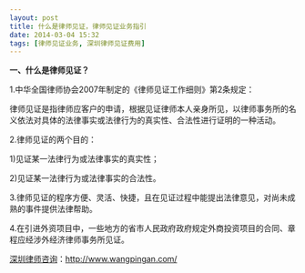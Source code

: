 ```yaml
---
layout: post
title: 什么是律师见证，律师见证业务指引
date: 2014-03-04 15:32
tags: [律师见证业务, 深圳律师见证费用]
---
```

<strong>一、什么是律师见证？</strong>

1.中华全国律师协会2007年制定的《律师见证工作细则》第2条规定：

律师见证是指律师应客户的申请，根据见证律师本人亲身所见，以律师事务所的名义依法对具体的法律事实或法律行为的真实性、合法性进行证明的一种活动。

2.律师见证的两个目的：

1)见证某一法律行为或法律事实的真实性；

2)见证某一法律行为或法律事实的合法性。

3.律师见证的程序方便、灵活、快捷，且在见证过程中能提出法律意见，对尚未成熟的事件提供法律帮助。

4.在引进外资项目中，一些地方的省市人民政府政府规定外商投资项目的合同、章程应经涉外经济律师事务所见证。



<a href="http://www.wangpingan.com/">深圳律师咨询</a>：<a href="http://www.wangpingan.com/">http://www.wangpingan.com/</a>

